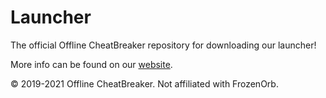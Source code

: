 # Launcher
The official Offline CheatBreaker repository for downloading our launcher!

More info can be found on our [website](http://offlinecheatbreaker.com).

© 2019-2021 Offline CheatBreaker. Not affiliated with FrozenOrb.
